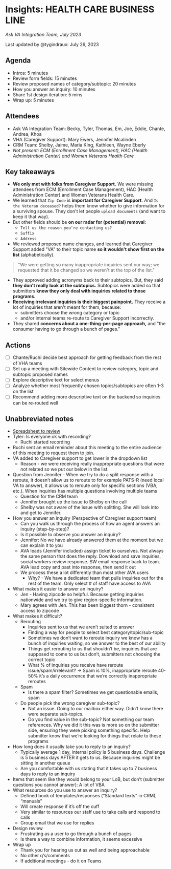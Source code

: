 # Insights: HEALTH CARE BUSINESS LINE
*Ask VA Integration Team, July 2023*

Last updated by @tygindraux: July 26, 2023

## Agenda

- Intros: 5 minutes
- Review form fields: 15 minutes
- Review proposed names of category/subtopic: 20 minutes
- How you answer an inquiry: 10 minutes
- Share 1st design iteration: 5 mins
- Wrap up: 5 minutes

## Attendees

- Ask VA Integration Team: Becky, Tyler, Thomas, Em, Joe, Eddie, Chante, Andrea, Khoa
- VHA (Caregiver Support): Mary Ewers, Jennifer Mcalinden
- CRM Team: Shelby, Jaime, Maria King, Kathleen, Wayne Eberly
- *Not present: ECM (Enrollment Case Management), HAC (Health Administration Center) and Women Veterans Health Care*

## Key takeaways

- **We only met with folks from Caregiver Support.** We were missing attendees from ECM (Enrollment Case Management), HAC (Health Administration Center) and Women Veterans Health Care.
- We learned that `Zip Code` is **important for Caregiver Support**. And `Is the Veteran deceased?` helps them know whether to give information for a surviving spouse. They don't let people `upload documents` (and want to keep it that way).
- But other fields should be **on our radar for (potential) removal**:
    - `Tell us the reason you're contacting us?`
    - `Suffix`
    - `Address`
- We reviewed proposed name changes, and learned that Caregiver Support added "VA" to their topic name **so it wouldn't show first on the list** (alphabetically).
> "We were getting so many inappropriate inquiries sent our way; we requested that it be changed so we weren't at the top of the list."
- They approved adding acronyms back to their subtopics. But, they said **they don't really look at the subtopics.** Subtopics were added so that submitters **know they only deal with inquiries related to those programs.**
- **Receiving irrelevant inquiries is their biggest painpoint.** They receive a lot of inquiries that aren't meant for them, because:
    - submitters choose the wrong category or topic
    - and/or internal teams re-route to Caregiver Support incorrectly.
- They shared **concerns about a one-thing-per-page approach,** and "the consumer having to go through a bunch of pages." 

## Actions

- [ ] Chante/Ruchi decide best approach for getting feedback from the rest of VHA teams
- [ ] Set up a meeting with Sitewide Content to review category, topic and subtopic proposed names
- [ ] Explore descriptive text for select menus
- [ ] Analyze whether most frequently chosen topics/subtopics are often 1-3 on the list
- [ ] Recommend adding more descriptive text on the backend so inquiries can be re-routed well

## Unabbreviated notes

- [Spreadsheet to review](https://docs.google.com/spreadsheets/d/1zaSB4xrnUbW7c75_nvmkU-_R09jb2O4zpNhmWel1U9I/edit#gid=296052415)
- Tyler: Is everyone ok with recording?
  - Ruchi started recording
- Ruchi sent an email reminder about this meeting to the entire audience of this meeting to request them to join.
- VA added to Caregiver support to get lower in the dropdown list
  - Reason - we were receiving really inappropriate questions that were not related so we put our below in the list.
- Question from Jennifer - When we try to do a split response with a reroute, it doesn’t allow us to reroute to for example PATS-R (need local VA to answer), it allows us to reroute only for specific sections (VBA, etc.). When inquiries has multiple questions involving multiple teams
  - Question for the CRM team
  - Jennifer brought up the issue to Shelby on the call
  - Shelby was not aware of the issue with splitting. She will look into and get to Jennifer.
- How you answer an inquiry (Perspective of Caregiver support team)
  - Can you walk us through the process of how an agent answers an inquiry (step-by-step)?
  - Is it possible to observe you answer an inquiry?
  - Jennifer: No we have already answered them at the moment but we can explain it to you
  - AVA leads (Jennifer included) assign ticket to ourselves. Not always the same person that does the reply. Download and save inquiries, social workers review response. SW email response back to team. AVA lead copy and past into response, then send it out
  - We process these a lot differently than most other AVA users
    - Why? - We have a dedicated team that pulls inquiries out for the rest of the team. Only select # of staff have access to AVA
- What makes it easier to answer an inquiry?
  - Jen - Having zipcode so helpful. Because getting inquiries nationwide and we try to give region-specific information. 
  - Mary agrees with Jen. This has been biggest thorn - consistent access to zipcode
- What makes it difficult?
  - Rerouting
    - Inquiries sent to us that we aren’t suited to answer
    - Finding a way for people to select best category/topic/sub-topic
    - Sometimes we don’t want to reroute inquiry we know has a bunch of inquiries waiting, so we answer to the best of our ability
    - Things get rerouting to us that shouldn’t be, inquiries that are supposed to come to us but don’t, submitters not choosing the correct topic
    - What % of inquiries you receive have reroute issue/spam/irrelevant? -> Spam is 10%, inappropriate reroute 40-50% it’s a daily occurrence that we’re correctly inappropriate reroutes
  - Spam
    - Is there a spam filter? Sometimes we get questionable emails, spam
  - Do people pick the wrong caregiver sub-topic?
    - Not an issue. Going to our mailbox either way. Didn’t know there were separate sub-topics.
    - Do you find value in the sub-topic? Not something our team references. Why we did it this was is more so on the submitter side, ensuring they were picking something specific. Help submitter know that we’re looking for things that relate to these programs
- How long does it usually take you to reply to an inquiry?
  - Typically average 1 day, internal policy is 5 business days. Challenge is 5 business days AFTER it gets to us. Because inquiries might be sitting in another queue
  - Are you comfortable with us stating that it takes up to 7 business days to reply to an inquiry
- Items that seem like they would belong to your LoB, but don’t (submitter questions you cannot answer): A lot of VBA
- What resources do you use to answer an inquiry?
  - Defined book of templates/responses (“Standard texts” in CRM), “manuals”
  - Will create response if it’s off the cuff
  - Very similar to resources our staff use to take calls and respond to calls
  - Group email that we use for replies
- Design review
  - Frustrating as a user to go through a bunch of pages
  - Is there a way to combine information, it seems excessive
- Wrap up
  - Thank you for hearing us out as well and being approachable
  - No other q’s/comments
  - If additional meetings - do it on Teams
